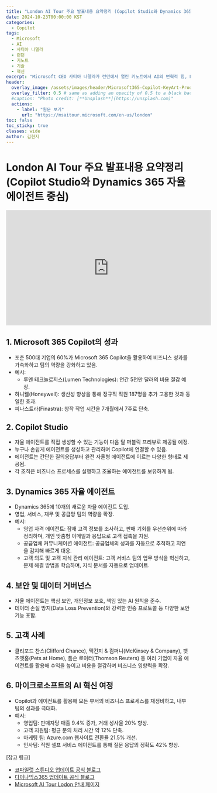 ```yaml
---
title: "London AI Tour 주요 발표내용 요약정리 (Copilot Studio와 Dynamics 365 자율 에이전트 중심)"
date: 2024-10-23T00:00:00 KST
categories:
  - Copilot
tags:
  - Microsoft
  - AI
  - 사티아 나델라
  - 런던
  - 키노트
  - 기술
  - 혁신
excerpt: "Microsoft CEO 사티아 나델라가 런던에서 열린 키노트에서 AI의 변혁적 힘, Microsoft의 AI 전략, 그리고 기술의 미래를 강조했습니다."
header:
  overlay_image: /assets/images/header/Microsoft365-Copilot-KeyArt-Productivity-6K-01.png
  overlay_filter: 0.5 # same as adding an opacity of 0.5 to a black background
  #caption: "Photo credit: [**Unsplash**](https://unsplash.com)"
  actions:
    - label: "원문 보기"
      url: "https://msaitour.microsoft.com/en-us/london"
toc: false
toc_sticky: true
classes: wide
author: 김현지
---
```


# London AI Tour 주요 발표내용 요약정리(Copilot Studio와 Dynamics 365 자율 에이전트 중심)

<iframe width="560" height="315" src="https://www.youtube.com/embed/kOkDTvsUuWA?si=j55oY0xovwVXEGkn" title="YouTube video player" frameborder="0" allow="accelerometer; autoplay; clipboard-write; encrypted-media; gyroscope; picture-in-picture; web-share" referrerpolicy="strict-origin-when-cross-origin" allowfullscreen></iframe>

## 1. Microsoft 365 Copilot의 성과

- 포춘 500대 기업의 60%가 Microsoft 365 Copilot을 활용하여 비즈니스 성과를 가속화하고 팀의 역량을 강화하고 있음.
- 예시:
  - 루멘 테크놀로지스(Lumen Technologies): 연간 5천만 달러의 비용 절감 예상.
- 하니웰(Honeywell): 생산성 향상을 통해 정규직 직원 187명을 추가 고용한 것과 동일한 효과.
- 피나스트라(Finastra): 창작 작업 시간을 7개월에서 7주로 단축.

## 2. Copilot Studio
- 자율 에이전트를 직접 생성할 수 있는 기능이 다음 달 퍼블릭 프리뷰로 제공될 예정.
- 누구나 손쉽게 에이전트를 생성하고 관리하며 Copilot에 연결할 수 있음.
- 에이전트는 간단한 질의응답부터 완전 자율형 에이전트에 이르는 다양한 형태로 제공됨.
- 각 조직은 비즈니스 프로세스를 실행하고 조율하는 에이전트를 보유하게 됨.

## 3. Dynamics 365 자율 에이전트
- Dynamics 365에 10개의 새로운 자율 에이전트 도입.
- 영업, 서비스, 재무 및 공급망 팀의 역량을 확장.
- 예시:
  - 영업 자격 에이전트: 잠재 고객 정보를 조사하고, 판매 기회를 우선순위에 따라 정리하며, 개인 맞춤형 이메일과 응답으로 고객 접촉을 지원.
  - 공급업체 커뮤니케이션 에이전트: 공급업체의 성과를 자동으로 추적하고 지연을 감지해 빠르게 대응.
  - 고객 의도 및 고객 지식 관리 에이전트: 고객 서비스 팀의 업무 방식을 혁신하고, 문제 해결 방법을 학습하며, 지식 문서를 자동으로 업데이트.

## 4. 보안 및 데이터 거버넌스

- 자율 에이전트는 핵심 보안, 개인정보 보호, 책임 있는 AI 원칙을 준수.
- 데이터 손실 방지(Data Loss Prevention)와 강력한 인증 프로토콜 등 다양한 보안 기능 포함.

## 5. 고객 사례

- 클리포드 찬스(Clifford Chance), 맥킨지 & 컴퍼니(McKinsey & Company), 팻츠엣홈(Pets at Home), 톰슨 로이터(Thomson Reuters) 등 여러 기업이 자율 에이전트를 활용해 수익을 높이고 비용을 절감하며 비즈니스 영향력을 확장.

## 6. 마이크로소프트의 AI 혁신 여정
- Copilot과 에이전트를 활용해 모든 부서의 비즈니스 프로세스를 재정비하고, 내부팀의 성과를 극대화.
- 예시:
  - 영업팀: 판매자당 매출 9.4% 증가, 거래 성사율 20% 향상.
  - 고객 지원팀: 평균 문의 처리 시간 약 12% 단축.
  - 마케팅 팀: Azure.com 웹사이트 전환율 21.5% 개선.
  - 인사팀: 직원 셀프 서비스 에이전트를 통해 질문 응답의 정확도 42% 향상.

[참고 링크]
- [코파일럿 스튜디오 업데이트 공식 블로그](https://www.microsoft.com/en-us/microsoft-copilot/blog/copilot-studio/unlocking-autonomous-agent-capabilities-with-microsoft-copilot-studio/)
- [다이나믹스365 업데이트 공식 블로그](https://www.microsoft.com/en-us/dynamics-365/blog/business-leader/2024/10/21/transform-work-with-autonomous-agents-across-your-business-processes/)
- [Microsoft AI Tour Lodon 안내 페이지](https://msaitour.microsoft.com/en-us/london)
